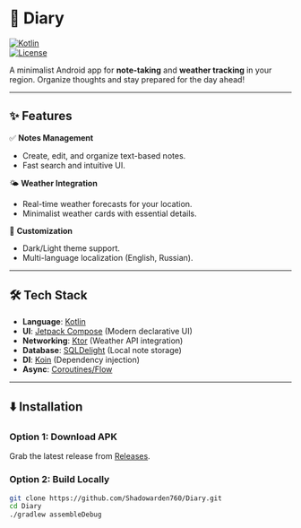 # 📔 Diary  

[![Kotlin](https://img.shields.io/badge/Kotlin-2.2.0-blue.svg?logo=kotlin)](https://kotlinlang.org)  
[![License](https://img.shields.io/badge/license-MIT-black)](LICENSE)  

A minimalist Android app for **note-taking** and **weather tracking** in your region. Organize thoughts and stay prepared for the day ahead!  

---

## ✨ Features  
✅ **Notes Management**  
- Create, edit, and organize text-based notes.  
- Fast search and intuitive UI.  

🌤️ **Weather Integration**  
- Real-time weather forecasts for your location.  
- Minimalist weather cards with essential details.  

🎨 **Customization**  
- Dark/Light theme support.  
- Multi-language localization (English, Russian).  

---

## 🛠 Tech Stack  
- **Language**: [Kotlin](https://kotlinlang.org/)  
- **UI**: [Jetpack Compose](https://developer.android.com/jetpack/compose) (Modern declarative UI)  
- **Networking**: [Ktor](https://ktor.io/) (Weather API integration)  
- **Database**: [SQLDelight](https://cashapp.github.io/sqldelight/) (Local note storage)  
- **DI**: [Koin](https://insert-koin.io/) (Dependency injection)  
- **Async**: [Coroutines/Flow](https://kotlinlang.org/docs/coroutines-overview.html)  

---

## ⬇️ Installation  
### Option 1: Download APK  
Grab the latest release from [Releases](https://github.com/your-repo/releases).  

### Option 2: Build Locally  
```bash
git clone https://github.com/Shadowarden760/Diary.git
cd Diary
./gradlew assembleDebug
